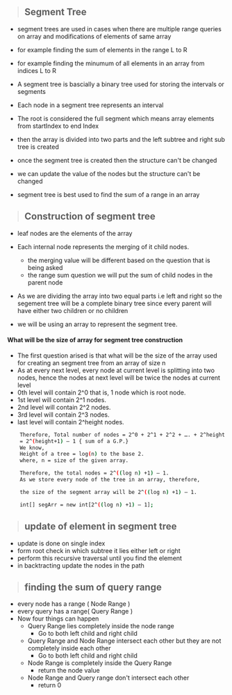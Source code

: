 > ## Segment Tree

- segment trees are used in cases when there are multiple range queries on array and modifications of elements of same array
- for example finding the sum of elements in the range L to R
- for example finding the minumum of all elements in an array from indices L to R

- A segment tree is bascially a binary tree used for storing the intervals or segments
- Each node in a segment tree represents an interval
- The root is considered the full segment which means array elements from startIndex to end Index
- then the array is divided into two parts and the left subtree and right sub tree is created
- once the segment tree is created then the structure can't be changed
- we can update the value of the nodes but the structure can't be changed

- segment tree is best used to find the sum of a range in an array



> ## Construction of segment tree

- leaf nodes are the elements of the array
- Each internal node represents the merging of it child nodes. 
  - the merging value will be different based on the question that is being asked
  - the range sum question we will put the sum of child nodes in the parent node
- As we are dividing the array into two equal parts i.e left and right so the segement tree will be a complete binary tree since every parent will have either two children or no children

- we will be using an array to represent the segment tree.


#### What will be the size of array for segment tree construction

- The first question arised is that what will be the size of the array used for creating an segment tree from an array of size n
- As at every next level, every node at current level is splitting into two nodes, hence the nodes at next level will be twice the nodes at current level
- 0th level will contain 2^0 that is,  1 node which is root node.
- 1st level will contain 2^1 nodes.
- 2nd level will contain 2^2 nodes.
- 3rd level will contain 2^3 nodes.
- last level will contain 2^height nodes.


```bash
    Therefore, Total number of nodes = 2^0 + 2^1 + 2^2 + …. + 2^height
    = 2^(height+1) – 1 { sum of a G.P.}
    We know,
    Height of a tree = log(n) to the base 2.
    where, n = size of the given array.

    Therefore, the total nodes = 2^((log n) +1) – 1.
    As we store every node of the tree in an array, therefore,

    the size of the segment array will be 2^((log n) +1) – 1.

    int[] segArr = new int[2^((log n) +1) – 1];
```





> ## update of element in segment tree

- update is done on single index
- form root check in which subtree it lies either left or right
- perform this recursive traversal until you find the element
- in backtracting update the nodes in the path





> ## finding the sum of query range

- every node has a range ( Node Range )
- every query has a range( Query Range )
- Now four things can happen
  - Query Range lies completely inside the node range
    - Go to both left child and right child
  - Query Range and Node Range intersect each other but they are not completely inside each other
    - Go to both left child and right child
  - Node Range is completely inside the Query Range
    - return the node value
  - Node Range and Query range don't intersect each other 
    - return 0






